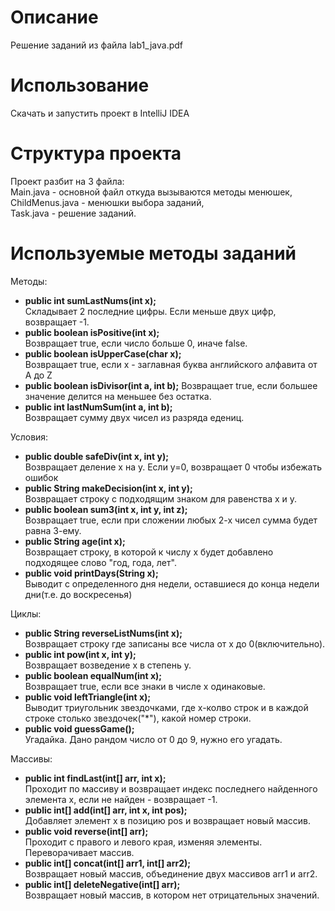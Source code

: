 # Описание
Решение заданий из файла lab1_java.pdf  
# Использование
Скачать и запустить проект в IntelliJ IDEA
# Структура проекта
Проект разбит на 3 файла:  
Main.java - основной файл откуда вызываются методы менюшек,  
ChildMenus.java - менюшки выбора заданий,  
Task.java - решение заданий.
# Используемые методы заданий
Методы:
* **public int sumLastNums(int x);**  
  Складывает 2 последние цифры. Если меньше двух цифр, возвращает -1.  
* **public boolean isPositive(int x);**  
  Возвращает true, если число больше 0, иначе false.  
* **public boolean isUpperCase(char x);**  
  Возвращает true, если x - заглавная буква английского алфавита от A до Z  
* **public boolean isDivisor(int a, int b);**
  Возвращает true, если большее значение делится на меньшее без остатка.  
* **public int lastNumSum(int a, int b);**  
  Возвращает сумму двух чисел из разряда едениц.  

Условия:  
* **public double safeDiv(int x, int y);**  
  Возвращает деление x на y. Если y=0, возвращает 0 чтобы избежать ошибок  
* **public String makeDecision(int x, int y);**  
  Возвращает строку с подходящим знаком для равенства x и y.  
* **public boolean sum3(int x, int y, int z);**  
  Возвращает true, если при сложении любых 2-х чисел сумма будет равна 3-ему.  
* **public String age(int x);**  
  Возвращает строку, в которой к числу x будет добавлено подходящее слово "год, года, лет".  
* **public void printDays(String x);**  
  Выводит с определенного дня недели, оставшиеся до конца недели дни(т.е. до воскресенья)  

Циклы:  
* **public String reverseListNums(int x);**  
  Возвращает строку где записаны все числа от x до 0(включительно).  
* **public int pow(int x, int y);**  
  Возвращает возведение x в степень y.  
* **public boolean equalNum(int x);**  
  Возвращает true, если все знаки в числе x одинаковые.  
* **public void leftTriangle(int x);**  
  Выводит триугольник звездочками, где x-колво строк и в каждой строке столько звездочек("*"), какой номер строки.  
* **public void guessGame();**  
  Угадайка. Дано рандом число от 0 до 9, нужно его угадать.  

Массивы:  
* **public int findLast(int[] arr, int x);**  
  Проходит по массиву и возвращает индекс последнего найденного элемента x, если не найден - возвращает -1.  
* **public int[] add(int[] arr, int x, int pos);**  
  Добавляет элемент x в позицию pos и возвращает новый массив.  
* **public void reverse(int[] arr);**  
  Проходит с правого и левого края, изменяя элементы. Переворачивает массив.  
* **public int[] concat(int[] arr1, int[] arr2);**  
  Возвращает новый массив, объединение двух массивов arr1 и arr2.  
* **public int[] deleteNegative(int[] arr);**  
  Возвращает новый массив, в котором нет отрицательных значений.  
